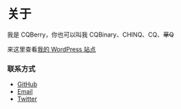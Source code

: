 # 关于

我是 CQBerry，你也可以叫我 CQBinary、CHINQ、CQ、~~草Q~~

来这里查看[我的 WordPress 站点](https://www.cqberry.me/)

### 联系方式

- <a href='https://github.com/CQBerry'>GitHub</a>
- <a href='mailto:i@cqberry.me'>Email</a>
- <a href='https://twitter.com/CQBerry2'>Twitter</a>
